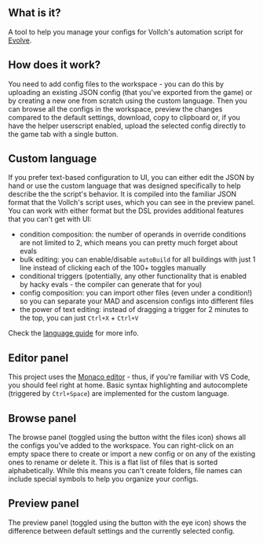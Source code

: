 ## What is it?

A tool to help you manage your configs for Vollch's automation script for [Evolve](https://github.com/pmotschmann/Evolve).

## How does it work?

You need to add config files to the workspace - you can do this by uploading an existing JSON config (that you've exported from the game) or by creating a new one from scratch using the custom language.
Then you can browse all the configs in the workspace, preview the changes compared to the default settings, download, copy to clipboard or, if you have the helper userscript enabled, upload the selected config directly to the game tab with a single button.

## Custom language

If you prefer text-based configuration to UI, you can either edit the JSON by hand or use the custom language that was designed specifically to help describe the the script's behavior. It is compiled into the familiar JSON format that the Vollch's script uses, which you can see in the preview panel. You can work with either format but the DSL provides additional features that you can't get with UI:

- condition composition: the number of operands in override conditions are not limited to 2, which means you can pretty much forget about evals
- bulk editing: you can enable/disable `autoBuild` for all buildings with just 1 line instead of clicking each of the 100+ toggles manually
- conditional triggers (potentially, any other functionality that is enabled by hacky evals - the compiler can generate that for you)
- config composition: you can import other files (even under a condition!) so you can separate your MAD and ascension configs into different files
- the power of text editing: instead of dragging a trigger for 2 minutes to the top, you can just `Ctrl+X` + `Ctrl+V`

Check the [language guide](src/lib/core/dsl/README.md) for more info.

## Editor panel

This project uses the [Monaco editor](https://microsoft.github.io/monaco-editor/) - thus, if you're familiar with VS Code, you should feel right at home.
Basic syntax highlighting and autocomplete (triggered by `Ctrl+Space`) are implemented for the custom language.

## Browse panel

The browse panel (toggled using the button witht the files icon) shows all the configs you've added to the workspace. You can right-click on an empty space there to create or import a new config or on any of the existing ones to rename or delete it.
This is a flat list of files that is sorted alphabetically. While this means you can't create folders, file names can include special symbols to help you organize your configs.

## Preview panel

The preview panel (toggled using the button with the eye icon) shows the difference between default settings and the currently selected config.
